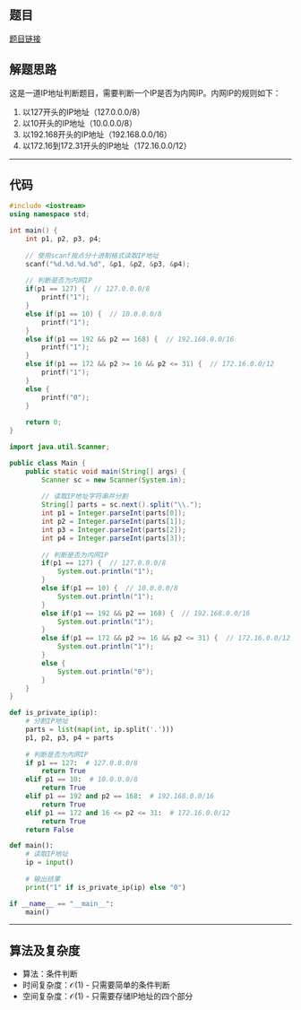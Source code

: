 ## 题目
[题目链接](https://www.nowcoder.com/practice/80ce674313ff43af9d7ac7a41ae21527?tpId=182&tqId=362283&sourceUrl=/exam/oj&channenl=wgithub&fromPut=wgithub)

## 解题思路

这是一道IP地址判断题目，需要判断一个IP是否为内网IP。内网IP的规则如下：

1. 以127开头的IP地址（127.0.0.0/8）
2. 以10开头的IP地址（10.0.0.0/8）
3. 以192.168开头的IP地址（192.168.0.0/16）
4. 以172.16到172.31开头的IP地址（172.16.0.0/12）

---

## 代码

```cpp []
#include <iostream>
using namespace std;

int main() {
    int p1, p2, p3, p4;
    
    // 使用scanf按点分十进制格式读取IP地址
    scanf("%d.%d.%d.%d", &p1, &p2, &p3, &p4);
    
    // 判断是否为内网IP
    if(p1 == 127) {  // 127.0.0.0/8
        printf("1");
    }
    else if(p1 == 10) {  // 10.0.0.0/8
        printf("1");
    }
    else if(p1 == 192 && p2 == 168) {  // 192.168.0.0/16
        printf("1");
    }
    else if(p1 == 172 && p2 >= 16 && p2 <= 31) {  // 172.16.0.0/12
        printf("1");
    }
    else {
        printf("0");
    }
    
    return 0;
}
```

```java []
import java.util.Scanner;

public class Main {
    public static void main(String[] args) {
        Scanner sc = new Scanner(System.in);
        
        // 读取IP地址字符串并分割
        String[] parts = sc.next().split("\\.");
        int p1 = Integer.parseInt(parts[0]);
        int p2 = Integer.parseInt(parts[1]);
        int p3 = Integer.parseInt(parts[2]);
        int p4 = Integer.parseInt(parts[3]);
        
        // 判断是否为内网IP
        if(p1 == 127) {  // 127.0.0.0/8
            System.out.println("1");
        }
        else if(p1 == 10) {  // 10.0.0.0/8
            System.out.println("1");
        }
        else if(p1 == 192 && p2 == 168) {  // 192.168.0.0/16
            System.out.println("1");
        }
        else if(p1 == 172 && p2 >= 16 && p2 <= 31) {  // 172.16.0.0/12
            System.out.println("1");
        }
        else {
            System.out.println("0");
        }
    }
}
```

```python []
def is_private_ip(ip):
    # 分割IP地址
    parts = list(map(int, ip.split('.')))
    p1, p2, p3, p4 = parts
    
    # 判断是否为内网IP
    if p1 == 127:  # 127.0.0.0/8
        return True
    elif p1 == 10:  # 10.0.0.0/8
        return True
    elif p1 == 192 and p2 == 168:  # 192.168.0.0/16
        return True
    elif p1 == 172 and 16 <= p2 <= 31:  # 172.16.0.0/12
        return True
    return False

def main():
    # 读取IP地址
    ip = input()
    
    # 输出结果
    print("1" if is_private_ip(ip) else "0")

if __name__ == "__main__":
    main()
```

---

## 算法及复杂度
- 算法：条件判断
- 时间复杂度：$\mathcal{O}(1)$ - 只需要简单的条件判断
- 空间复杂度：$\mathcal{O}(1)$ - 只需要存储IP地址的四个部分
